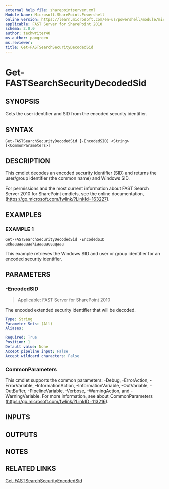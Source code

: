 ```yaml
---
external help file: sharepointserver.xml
Module Name: Microsoft.SharePoint.Powershell
online version: https://learn.microsoft.com/en-us/powershell/module/microsoft.sharepoint.powershell/get-fastsearchsecuritydecodedsid
applicable: FAST Server for SharePoint 2010
schema: 2.0.0
author: techwriter40
ms.author: pamgreen
ms.reviewer:
title: Get-FASTSearchSecurityDecodedSid
---
```


# Get-FASTSearchSecurityDecodedSid

## SYNOPSIS
Gets the user identifier and SID from the encoded security identifier.

## SYNTAX

```
Get-FASTSearchSecurityDecodedSid [-EncodedSID] <String> [<CommonParameters>]
```

## DESCRIPTION
This cmdlet decodes an encoded security identifier (SID) and returns the user/group identifier (the common name) and Windows SID.

For permissions and the most current information about FAST Search Server 2010 for SharePoint cmdlets, see the online documentation, (https://go.microsoft.com/fwlink/?LinkId=163227).

## EXAMPLES

### EXAMPLE 1
```
Get-FASTSearchSecurityDecodedSid -EncodedSID aebaaaaaaaaakiaaaaaccaqaaa
```

This example retrieves the Windows SID and user or group identifier for an encoded security identifier.

## PARAMETERS

### -EncodedSID

> Applicable: FAST Server for SharePoint 2010

The encoded extended security identifier that will be decoded.

```yaml
Type: String
Parameter Sets: (All)
Aliases:

Required: True
Position: 1
Default value: None
Accept pipeline input: False
Accept wildcard characters: False
```

### CommonParameters
This cmdlet supports the common parameters: -Debug, -ErrorAction, -ErrorVariable, -InformationAction, -InformationVariable, -OutVariable, -OutBuffer, -PipelineVariable, -Verbose, -WarningAction, and -WarningVariable. For more information, see about_CommonParameters (https://go.microsoft.com/fwlink/?LinkID=113216).

## INPUTS

## OUTPUTS

## NOTES

## RELATED LINKS

[Get-FASTSearchSecurityEncodedSid](Get-FASTSearchSecurityEncodedSid.md)
